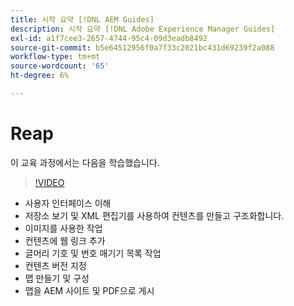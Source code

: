 ```yaml
---
title: 시작 요약 [!DNL AEM Guides]
description: 시작 요약 [!DNL Adobe Experience Manager Guides]
exl-id: a1f7cee3-2657-4744-95c4-09d3eadb8492
source-git-commit: b5e64512956f0a7f33c2021bc431d69239f2a088
workflow-type: tm+mt
source-wordcount: '65'
ht-degree: 6%

---
```


# Reap

이 교육 과정에서는 다음을 학습했습니다.

>[!VIDEO](https://video.tv.adobe.com/v/336660?quality=12&learn=on)

-  사용자 인터페이스 이해
- 저장소 보기 및 XML 편집기를 사용하여 컨텐츠를 만들고 구조화합니다.
- 이미지를 사용한 작업
- 컨텐츠에 웹 링크 추가
- 글머리 기호 및 번호 매기기 목록 작업
- 컨텐츠 버전 지정
- 맵 만들기 및 구성
- 맵을 AEM 사이트 및 PDF으로 게시
